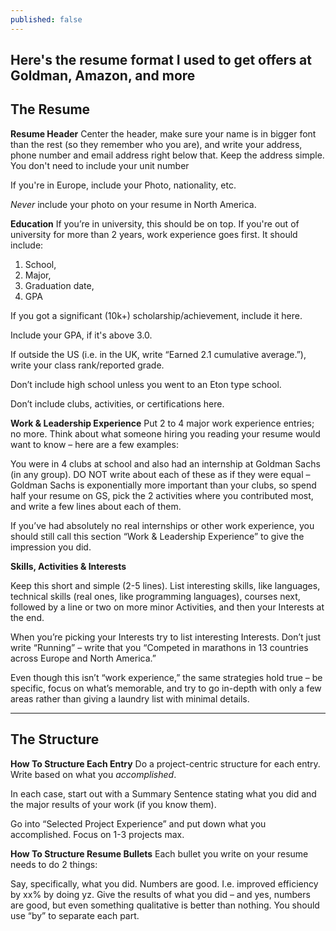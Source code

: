 ```yaml
---
published: false
---
```

## Here's the resume format I used to get offers at Goldman, Amazon, and more

## The Resume

**Resume Header**
Center the header, make sure your name is in bigger font than the rest (so they remember who you are), and write your address, phone number and email address right below that. Keep the address simple. You don't need to include your unit number

If you're in Europe, include your Photo, nationality, etc.

_Never_ include your photo on your resume in North America.

**Education**
If you’re in university, this should be on top. If you're out of university for more than 2 years, work experience goes first. It should include:

1. School,
2. Major,
3. Graduation date,
4. GPA

If you got a significant (10k+) scholarship/achievement, include it here.

Include your GPA, if it's above 3.0. 

If outside the US (i.e. in the UK, write “Earned 2.1 cumulative average.”), write your class rank/reported grade.

Don’t include high school unless you went to an Eton type school.

Don’t include clubs, activities, or certifications here.

**Work & Leadership Experience**
Put 2 to 4 major work experience entries; no more. Think about what someone hiring you reading your resume would want to know – here are a few examples:

You were in 4 clubs at school and also had an internship at Goldman Sachs (in any group). DO NOT write about each of these as if they were equal – Goldman Sachs is exponentially more important than your clubs, so spend half your resume on GS, pick the 2 activities where you contributed most, and write a few lines about each of them.

If you’ve had absolutely no real internships or other work experience, you should still call this section “Work & Leadership Experience” to give the impression you did.


**Skills, Activities & Interests**

Keep this short and simple (2-5 lines). List interesting skills, like languages, technical skills (real ones, like programming languages), courses next, followed by a line or two on more minor Activities, and then your Interests at the end.

When you’re picking your Interests try to list interesting Interests. Don’t just write “Running” – write that you “Competed in marathons in 13 countries across Europe and North America.”

Even though this isn’t “work experience,” the same strategies hold true – be specific, focus on what’s memorable, and try to go in-depth with only a few areas rather than giving a laundry list with minimal details.

<hr />

## The Structure

**How To Structure Each Entry**
Do a project-centric structure for each entry. Write based on what you _accomplished_.

In each case, start out with a Summary Sentence stating what you did and the major results of your work (if you know them).

Go into “Selected Project Experience” and put down what you accomplished. Focus on 1-3 projects max.

**How To Structure Resume Bullets**
Each bullet you write on your resume needs to do 2 things:

Say, specifically, what you did. Numbers are good. I.e. improved efficiency by xx% by doing yz.
Give the results of what you did – and yes, numbers are good, but even something qualitative is better than nothing. You should use “by” to separate each part.






